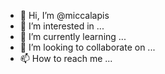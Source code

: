 - 👋 Hi, I’m @miccalapis
- 👀 I’m interested in ...
- 🌱 I’m currently learning ...
- 💞️ I’m looking to collaborate on ...
- 📫 How to reach me ...

<!---
miccalapis/miccalapis is a ✨ special ✨ repository because its `README.md` (this file) appears on your GitHub profile.
You can click the Preview link to take a look at your changes.
--->

